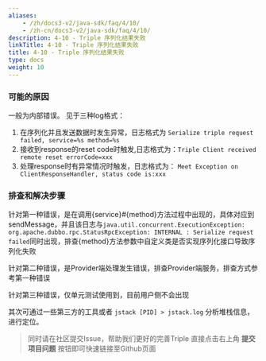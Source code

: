 ```yaml
---
aliases:
    - /zh/docs3-v2/java-sdk/faq/4/10/
    - /zh-cn/docs3-v2/java-sdk/faq/4/10/
description: 4-10 - Triple 序列化结果失败
linkTitle: 4-10 - Triple 序列化结果失败
title: 4-10 - Triple 序列化结果失败
type: docs
weight: 10
---
```







### 可能的原因

一般为内部错误。
见于三种log格式：
1. 在序列化并且发送数据时发生异常，日志格式为 `Serialize triple request failed, service=%s method=%s`
2. 接收到response的reset code时触发,日志格式为：`Triple Client received remote reset errorCode=xxx`
3. 处理response时有异常情况时触发，日志格式为： `Meet Exception on ClientResponseHandler, status code is:xxx`

### 排查和解决步骤

针对第一种错误，是在调用{service}#{method}方法过程中出现的，具体对应到sendMessage，并且该日志与`java.util.concurrent.ExecutionException: org.apache.dubbo.rpc.StatusRpcException: INTERNAL : Serialize request failed`同时出现，排查{method}方法参数中自定义类是否实现序列化接口导致序列化失败

针对第二种错误，是Provider端处理发生错误，排查Provider端服务，排查方式参考第一种错误

针对第三种错误，仅单元测试使用到，目前用户侧不会出现

其次可通过一些第三方的工具或者 `jstack [PID] > jstack.log` 分析堆栈信息，进行定位。

> 同时请在社区提交Issue，帮助我们更好的完善Triple
> 直接点击右上角 **提交项目问题** 按钮即可快速链接至Github页面
